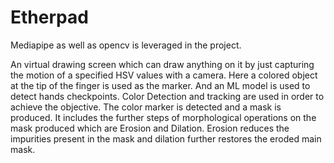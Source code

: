 # Etherpad
Mediapipe as well as opencv is leveraged in the project.

An virtual drawing screen which can draw anything on it by just capturing the motion of a specified HSV values with a camera. Here a colored object at the tip of the finger is used as the marker. And an ML model is used to detect hands checkpoints.
Color Detection and tracking are used in order to achieve the objective. The color marker is detected and a mask is produced. It includes the further steps of morphological operations on the mask produced which are Erosion and Dilation. Erosion reduces the impurities present in the mask and dilation further restores the eroded main mask.



